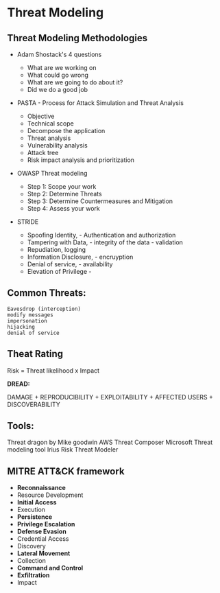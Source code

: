 # Threat Modeling

## Threat Modeling Methodologies
* Adam Shostack's 4 questions
    - What are we working on 
    - What could go wrong
    - What are we going to do about it?
    -  Did we do a good job
* PASTA - Process for Attack Simulation and Threat Analysis 
    - Objective
    - Technical scope
    - Decompose the application
    - Threat analysis
    - Vulnerability analysis
    - Attack tree
    - Risk impact analysis and prioritization

* OWASP Threat modeling
    - Step 1: Scope your work
    - Step 2: Determine Threats
    - Step 3: Determine Countermeasures and Mitigation
    - Step 4: Assess your work    
* STRIDE
    - Spoofing Identity, - Authentication and authorization
    - Tampering with Data, - integrity of the data - validation
    - Repudiation, logging
    - Information Disclosure, - encruyption 
    - Denial of service, - availability
    - Elevation of Privilege - 
## Common Threats: 
	Eavesdrop (interception)
	modify messages
	impersonation
    hijacking
    denial of service


## Theat Rating
Risk = Threat likelihood x Impact

**DREAD:** 

DAMAGE + REPRODUCIBILITY + EXPLOITABILITY + AFFECTED USERS + DISCOVERABILITY

## Tools:
Threat dragon by Mike goodwin
AWS Threat Composer
Microsoft Threat modeling tool
Irius Risk
Threat Modeler

## MITRE ATT&CK framework
* **Reconnaissance**
* Resource Development
* **Initial Access**	
* Execution
* **Persistence**
* **Privilege Escalation**
* **Defense Evasion**
* Credential Access
* Discovery
* **Lateral Movement**
* Collection
* **Command and Control**
* **Exfiltration**
* Impact

